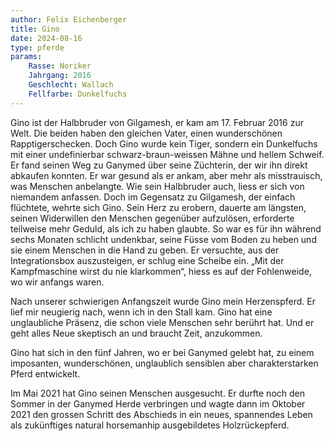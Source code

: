 ```yaml
---
author: Felix Eichenberger
title: Gino
date: 2024-08-16
type: pferde
params:
    Rasse: Noriker
    Jahrgang: 2016
    Geschlecht: Wallach
    Fellfarbe: Dunkelfuchs
---
```


Gino ist der Halbbruder von Gilgamesh, er kam am 17. Februar 2016 zur Welt. Die beiden haben den gleichen Vater, einen wunderschönen Rapptigerschecken. Doch Gino wurde kein Tiger, sondern ein Dunkelfuchs mit einer undefinierbar schwarz-braun-weissen Mähne und hellem Schweif. Er fand seinen Weg zu Ganymed über seine Züchterin, der wir ihn direkt abkaufen konnten. Er war gesund als er ankam, aber mehr als misstrauisch, was Menschen anbelangte. Wie sein Halbbruder auch, liess er sich von niemandem anfassen. Doch im Gegensatz zu Gilgamesh, der einfach flüchtete, wehrte sich Gino. Sein Herz zu erobern, dauerte am längsten, seinen Widerwillen den Menschen gegenüber aufzulösen, erforderte teilweise mehr Geduld, als ich zu haben glaubte. So war es für ihn während sechs Monaten schlicht undenkbar, seine Füsse vom Boden zu heben und sie einem Menschen in die Hand zu geben. Er versuchte, aus der Integrationsbox auszusteigen, er schlug eine Scheibe ein. „Mit der Kampfmaschine wirst du nie klarkommen“, hiess es auf der Fohlenweide, wo wir anfangs waren.

Nach unserer schwierigen Anfangszeit wurde Gino mein Herzenspferd. Er lief mir neugierig nach, wenn ich in den Stall kam. Gino hat eine unglaubliche Präsenz, die schon viele Menschen sehr berührt hat. Und er geht alles Neue skeptisch an und braucht Zeit, anzukommen.

Gino hat sich in den fünf Jahren, wo er bei Ganymed gelebt hat, zu einem imposanten, wunderschönen, unglaublich sensiblen aber charakterstarken Pferd entwickelt.

Im Mai 2021 hat Gino seinen Menschen ausgesucht. Er durfte noch den Sommer in der Ganymed Herde verbringen und wagte dann im Oktober 2021 den grossen Schritt des Abschieds in ein neues, spannendes Leben als zukünftiges natural horsemanhip ausgebildetes Holzrückepferd.